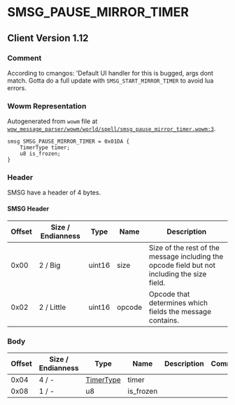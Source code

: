 # SMSG_PAUSE_MIRROR_TIMER

## Client Version 1.12

### Comment

According to cmangos: 'Default UI handler for this is bugged, args dont match. Gotta do a full update with `SMSG_START_MIRROR_TIMER` to avoid lua errors.

### Wowm Representation

Autogenerated from `wowm` file at [`wow_message_parser/wowm/world/spell/smsg_pause_mirror_timer.wowm:3`](https://github.com/gtker/wow_messages/tree/main/wow_message_parser/wowm/world/spell/smsg_pause_mirror_timer.wowm#L3).
```rust,ignore
smsg SMSG_PAUSE_MIRROR_TIMER = 0x01DA {
    TimerType timer;
    u8 is_frozen;
}
```
### Header

SMSG have a header of 4 bytes.

#### SMSG Header

| Offset | Size / Endianness | Type   | Name   | Description |
| ------ | ----------------- | ------ | ------ | ----------- |
| 0x00   | 2 / Big           | uint16 | size   | Size of the rest of the message including the opcode field but not including the size field.|
| 0x02   | 2 / Little        | uint16 | opcode | Opcode that determines which fields the message contains.|

### Body

| Offset | Size / Endianness | Type | Name | Description | Comment |
| ------ | ----------------- | ---- | ---- | ----------- | ------- |
| 0x04 | 4 / - | [TimerType](timertype.md) | timer |  |  |
| 0x08 | 1 / - | u8 | is_frozen |  |  |

